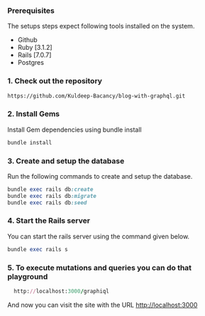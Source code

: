 ### Prerequisites

The setups steps expect following tools installed on the system.

- Github
- Ruby [3.1.2]
- Rails [7.0.7]
- Postgres

### 1. Check out the repository

```bash
https://github.com/Kuldeep-Bacancy/blog-with-graphql.git
```

### 2. Install Gems

Install Gem dependencies using bundle install

```bash
bundle install
```

### 3. Create and setup the database

Run the following commands to create and setup the database.

```ruby
bundle exec rails db:create
bundle exec rails db:migrate
bundle exec rails db:seed
```

### 4. Start the Rails server

You can start the rails server using the command given below.

```ruby
bundle exec rails s
```

### 5. To execute mutations and queries you can do that playground

```ruby
  http://localhost:3000/graphiql
```

And now you can visit the site with the URL <http://localhost:3000>
